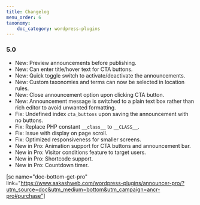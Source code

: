 ```yaml
---
title: Changelog
menu_order: 6
taxonomy:
    doc_category: wordpress-plugins
---
```


### 5.0

* New: Preview announcements before publishing.
* New: Can enter title/hover text for CTA buttons.
* New: Quick toggle switch to activate/deactivate the announcements.
* New: Custom taxonomies and terms can now be selected in location rules.
* New: Close announcement option upon clicking CTA button.
* New: Announcement message is switched to a plain text box rather than rich editor to avoid unwanted formatting.
* Fix: Undefined index `cta_buttons` upon saving the announcement with no buttons.
* Fix: Replace PHP constant `__class__` to `__CLASS__`.
* Fix: Issue with display on page scroll.
* Fix: Optimized responsiveness for smaller screens.
* New in Pro: Animation support for CTA buttons and announcement bar.
* New in Pro: Visitor conditions feature to target users.
* New in Pro: Shortcode support.
* New in Pro: Countdown timer.

[sc name="doc-bottom-get-pro" link="https://www.aakashweb.com/wordpress-plugins/announcer-pro/?utm_source=doc&utm_medium=bottom&utm_campaign=ancr-pro#purchase"]